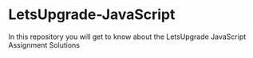 # LetsUpgrade-JavaScript

In this repository you will get to know about the LetsUpgrade JavaScript Assignment Solutions 
